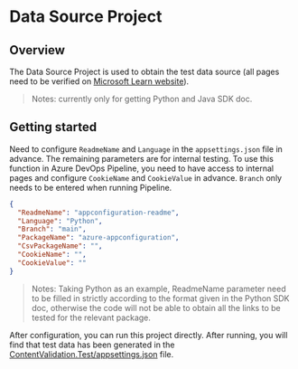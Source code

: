 # Data Source Project

## Overview

The Data Source Project is used to obtain the test data source (all pages need to be verified on [Microsoft Learn website](https://learn.microsoft.com/en-us/python/api/overview/azure/?view=azure-python)).
>Notes: currently only for getting Python and Java SDK doc.

## Getting started

Need to configure `ReadmeName` and `Language` in the `appsettings.json` file in advance. The remaining parameters are for internal testing. To use this function in Azure DevOps Pipeline, you need to have access to internal pages and configure `CookieName` and `CookieValue` in advance. `Branch` only needs to be entered when running Pipeline.

```json
{
  "ReadmeName": "appconfiguration-readme",
  "Language": "Python",
  "Branch": "main",
  "PackageName": "azure-appconfiguration",
  "CsvPackageName": "",
  "CookieName": "",
  "CookieValue": ""
}
```

>Notes: Taking Python as an example, ReadmeName parameter need to be filled in strictly according to the format given in the Python SDK doc, otherwise the code will not be able to obtain all the links to be tested for the relevant package.

After configuration, you can run this project directly. After running, you will find that test data has been generated in the [ContentValidation.Test/appsettings.json](../ContentValidation.Test/appsettings.json) file.
